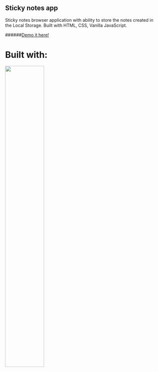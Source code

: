 ## Sticky notes app

Sticky notes browser application with ability to store the notes created in the Local Storage. Built with HTML, CSS, Vanilla JavaScript.

######[Demo it here!](https://heman-development.github.io/NoteWall/)

# Built with:   

<img src="https://www.freepnglogos.com/uploads/html5-logo-png/html5-logo-devextreme-multi-purpose-controls-html-javascript-3.png" width="50%">